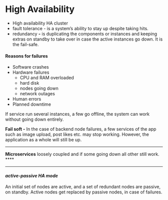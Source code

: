 # High Availability

* High availability HA cluster
* fault tolerance - is a system’s ability to stay up despite taking hits.
* redundancy **-** is duplicating the components or instances and keeping extras on standby to take over in case the active instances go down. It is the fail-safe.



#### Reasons for failures

* Software crashes
* Hardware failures
  * CPU and RAM overloaded
  * hard disk
  * nodes going down
  * network outages
* Human errors
* Planned downtime



If service run several instances, a few go offline, the system can work without going down entirely.

**Fail soft -** In the case of backend node failures, a few services of the app such as image upload, post likes etc. may stop working. However, the application as a whole will still be up.

****

**Microservices** loosely coupled and if some going down all other still work. ****&#x20;

****

#### _active-passive HA mode_

An initial set of nodes are active, and a set of redundant nodes are passive, on standby. Active nodes get replaced by passive nodes, in case of failures.

